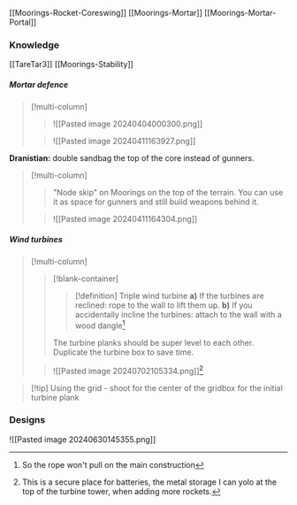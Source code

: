 [[Moorings-Rocket-Coreswing]]
[[Moorings-Mortar]]
[[Moorings-Mortar-Portal]]
### Knowledge
[[TareTar3]]
[[Moorings-Stability]]
##### Mortar defence
>[!multi-column]
>>![[Pasted image 20240404000300.png]]
>
>>![[Pasted image 20240411163927.png]]

**Dranistian:** double sandbag the top of the core instead of gunners.
>[!multi-column]
>>"Node skip" on Moorings on the top of the terrain. You can use it as space for gunners and still build weapons behind it.
>
>>![[Pasted image 20240411164304.png]]
##### Wind turbines
>[!multi-column]
>>[!blank-container] 
>>>[!definition] Triple wind turbine
>>>**a)** If the turbines are reclined: rope to the wall to lift them up.
>>>**b)** If you accidentally incline the turbines: attach to the wall with a wood dangle[^1]
>>
>>The turbine planks should be super level to each other.
>>Duplicate the turbine box to save time.
>
>>![[Pasted image 20240702105334.png]][^2]

>[!tip] Using the grid - shoot for the center of the gridbox for the initial turbine plank

[^1]: So the rope won't pull on the main construction
[^2]: This is a secure place for batteries, the metal storage I can yolo at the top of the turbine tower, when adding more rockets. 
### Designs
![[Pasted image 20240630145355.png]]
